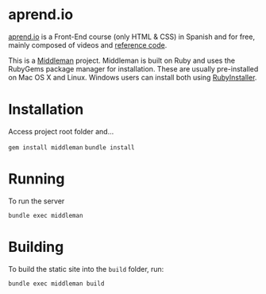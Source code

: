 # aprend.io

[aprend.io](http://aprend.io/) is a Front-End course (only HTML & CSS) in Spanish and for free, mainly composed of videos and [reference code](https://github.com/DrummerHead/aprend.io-code).

This is a [Middleman](https://github.com/middleman/middleman) project. Middleman is built on Ruby and uses the RubyGems package manager for installation. These are usually pre-installed on Mac OS X and Linux. Windows users can install both using [RubyInstaller](http://rubyinstaller.org/).


# Installation

Access project root folder and...

`gem install middleman`
`bundle install`


# Running

To run the server

`bundle exec middleman`


# Building

To build the static site into the `build` folder, run:

`bundle exec middleman build`
